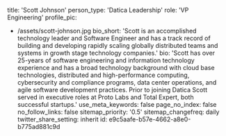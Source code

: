 title: 'Scott Johnson'
person_type: 'Datica Leadership'
role: 'VP Engineering'
profile_pic:
  - /assets/scott-johnson.jpg
bio_short: 'Scott is an accomplished technology leader and Software Engineer and has a track record of building and developing rapidly scaling globally distributed teams and systems in growth stage technology companies.'
bio: 'Scott has over 25-years of software engineering and information technology experience and has a broad technology background with cloud base technologies, distributed and high-performance computing, cybersecurity and compliance programs, data center operations, and agile software development practices.  Prior to joining Datica Scott served in executive roles at Proto Labs and Total Expert, both successful startups.'
use_meta_keywords: false
page_no_index: false
no_follow_links: false
sitemap_priority: '0.5'
sitemap_changefreq: daily
twitter_share_setting: inherit
id: e9c5aafe-b57e-4662-a8e0-b775ad881c9d
